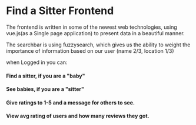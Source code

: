 # Find a Sitter Frontend

The frontend is written in some of the newest web technologies, using vue.js(as a Single page application) to present data in a beautiful manner.

The searchbar is using fuzzysearch, which gives us the ability to weight the importance of information based on our user (name 2/3, location 1/3)

when Logged in you can:
#### Find a sitter, if you are a "baby"
#### See babies, if you are a "sitter"
#### Give ratings to 1-5 and a message for others to see.
#### View avg rating of users and how many reviews they got.
